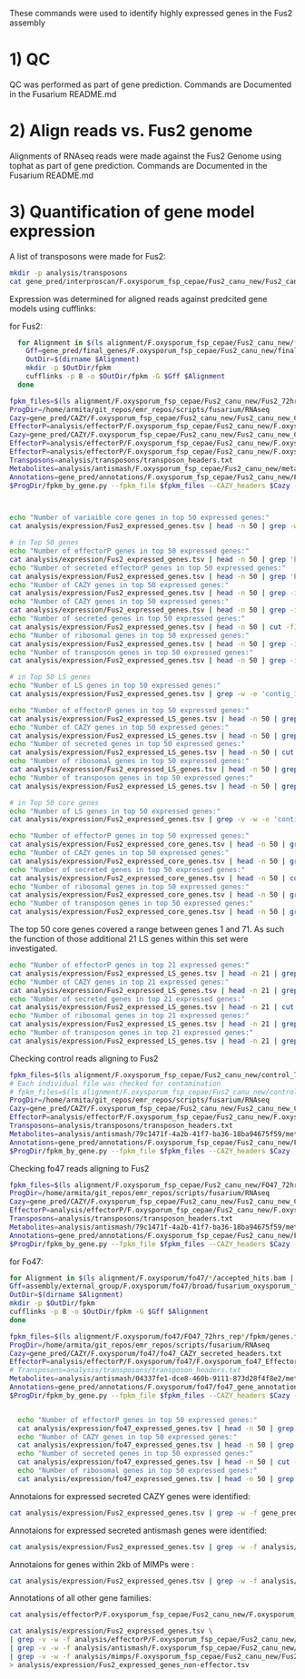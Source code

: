 These commands were used to identify highly expressed genes in the Fus2 assembly


# 1) QC

QC was performed as part of gene prediction. Commands are Documented in the Fusarium README.md

# 2) Align reads vs. Fus2 genome
Alignments of RNAseq reads were made against the Fus2 Genome using tophat as
part of gene prediction. Commands are Documented in the Fusarium README.md

# 3) Quantification of gene model expression


A list of transposons were made for Fus2:

```bash
mkdir -p analysis/transposons
cat gene_pred/interproscan/F.oxysporum_fsp_cepae/Fus2_canu_new/Fus2_canu_new_interproscan.tsv | grep -e 'IPR000477' -e 'IPR012337' -e 'IPR018289' -e 'PF03221' -e 'PF00078' -e 'IPR025476' -e 'IPR008906' -e 'transpos' -e 'integrase' | cut -f1 | sort | uniq > analysis/transposons/transposon_headers.txt
```

Expression was determined for aligned reads against predcited gene models using
cufflinks:

for Fus2:
```bash
  for Alignment in $(ls alignment/F.oxysporum_fsp_cepae/Fus2_canu_new/*/accepted_hits.bam | grep -e 'Fus2_72hrs_rep' -e 'control_72hrs_rep' -e 'FO47_72hrs_rep' | grep 'FO47'); do
    Gff=gene_pred/final_genes/F.oxysporum_fsp_cepae/Fus2_canu_new/final/final_genes_appended.gff3
    OutDir=$(dirname $Alignment)
    mkdir -p $OutDir/fpkm
    cufflinks -p 8 -o $OutDir/fpkm -G $Gff $Alignment
  done

fpkm_files=$(ls alignment/F.oxysporum_fsp_cepae/Fus2_canu_new/Fus2_72hrs_rep*/fpkm/genes.fpkm_tracking | sed -r 's/\n/ /g')
ProgDir=/home/armita/git_repos/emr_repos/scripts/fusarium/RNAseq
Cazy=gene_pred/CAZY/F.oxysporum_fsp_cepae/Fus2_canu_new/Fus2_canu_new_CAZY_secreted_headers.txt
EffectorP=analysis/effectorP/F.oxysporum_fsp_cepae/Fus2_canu_new/F.oxysporum_fsp_cepae_Fus2_canu_
Cazy=gene_pred/CAZY/F.oxysporum_fsp_cepae/Fus2_canu_new/Fus2_canu_new_CAZY_headers.txt
EffectorP=analysis/effectorP/F.oxysporum_fsp_cepae/Fus2_canu_new/F.oxysporum_fsp_cepae_Fus2_canu_new_EffectorP_headers.txt
EffectorP=analysis/effectorP/F.oxysporum_fsp_cepae/Fus2_canu_new/F.oxysporum_fsp_cepae_Fus2_canu_new_EffectorP_secreted_headers.txt
Transposons=analysis/transposons/transposon_headers.txt
Metabolites=analysis/antismash/F.oxysporum_fsp_cepae/Fus2_canu_new/metabolite_cluster_gene_headers.txt
Annotations=gene_pred/annotations/F.oxysporum_fsp_cepae/Fus2_canu_new/Fus2_canu_new_gene_annotations.tab
$ProgDir/fpkm_by_gene.py --fpkm_file $fpkm_files --CAZY_headers $Cazy --effectorP_headers $EffectorP  --transposon_headers $Transposons --metabolite_headers $Metabolites --annotation_table $Annotations > analysis/expression/Fus2_expressed_genes.tsv



echo "Number of variaible core genes in top 50 expressed genes:"
cat analysis/expression/Fus2_expressed_genes.tsv | head -n 50 | grep -w -v -e 'contig_10_pilon' -e 'contig_14_pilon' -e 'contig_16_pilon' -e 'contig_19_pilon' -e 'contig_20_pilon' -e 'contig_21_pilon' -e 'contig_22_pilon' | grep -w -e 'contig_9_pilon' -e 'contig_11_pilon' -e 'contig_12_pilon' -e 'contig_13_pilon' -e 'contig_15_pilon' -e 'contig_17_pilon'  -e 'contig_18_pilon'| wc -l

# in Top 50 genes
echo "Number of effectorP genes in top 50 expressed genes:"
cat analysis/expression/Fus2_expressed_genes.tsv | head -n 50 | grep 'EffP' | wc -l
echo "Number of secreted effectorP genes in top 50 expressed genes:"
cat analysis/expression/Fus2_expressed_genes.tsv | head -n 50 | grep 'EffP' | cut -f17 | grep 'Yes' | wc -l
echo "Number of CAZY genes in top 50 expressed genes:"
cat analysis/expression/Fus2_expressed_genes.tsv | head -n 50 | grep -i 'cazy' | wc -l
echo "Number of CAZY genes in top 50 expressed genes:"
cat analysis/expression/Fus2_expressed_genes.tsv | head -n 50 | grep -i 'cazy' | cut -f17 | grep 'Yes' | wc -l
echo "Number of secreted genes in top 50 expressed genes:"
cat analysis/expression/Fus2_expressed_genes.tsv | head -n 50 | cut -f17 | grep 'Yes' | wc -l
echo "Number of ribosomal genes in top 50 expressed genes:"
cat analysis/expression/Fus2_expressed_genes.tsv | head -n 50 | grep -i 'ribosomal' | wc -l
echo "Number of transposon genes in top 50 expressed genes:"
cat analysis/expression/Fus2_expressed_genes.tsv | head -n 50 | grep -i 'Transposon' | wc -l

# in Top 50 LS genes
echo "Number of LS genes in top 50 expressed genes:"
cat analysis/expression/Fus2_expressed_genes.tsv | grep -w -e 'contig_10_pilon' -e 'contig_14_pilon' -e 'contig_16_pilon' -e 'contig_19_pilon' -e 'contig_20_pilon' -e 'contig_21_pilon' -e 'contig_22_pilon' > analysis/expression/Fus2_expressed_LS_genes.tsv

echo "Number of effectorP genes in top 50 expressed genes:"
cat analysis/expression/Fus2_expressed_LS_genes.tsv | head -n 50 | grep 'EffP' | wc -l
echo "Number of CAZY genes in top 50 expressed genes:"
cat analysis/expression/Fus2_expressed_LS_genes.tsv | head -n 50 | grep -i 'cazy' | wc -l
echo "Number of secreted genes in top 50 expressed genes:"
cat analysis/expression/Fus2_expressed_LS_genes.tsv | head -n 50 | cut -f17 | grep 'Yes' | wc -l
echo "Number of ribosomal genes in top 50 expressed genes:"
cat analysis/expression/Fus2_expressed_LS_genes.tsv | head -n 50 | grep -i 'ribosomal' | wc -l
echo "Number of transposon genes in top 50 expressed genes:"
cat analysis/expression/Fus2_expressed_LS_genes.tsv | head -n 50 | grep -i 'Transposon' | wc -l

# in Top 50 core genes
echo "Number of LS genes in top 50 expressed genes:"
cat analysis/expression/Fus2_expressed_genes.tsv | grep -v -w -e 'contig_10_pilon' -e 'contig_14_pilon' -e 'contig_16_pilon' -e 'contig_19_pilon' -e 'contig_20_pilon' -e 'contig_21_pilon' -e 'contig_22_pilon' > analysis/expression/Fus2_expressed_core_genes.tsv

echo "Number of effectorP genes in top 50 expressed genes:"
cat analysis/expression/Fus2_expressed_core_genes.tsv | head -n 50 | grep 'EffP' | wc -l
echo "Number of CAZY genes in top 50 expressed genes:"
cat analysis/expression/Fus2_expressed_core_genes.tsv | head -n 50 | grep -i 'cazy' | wc -l
echo "Number of secreted genes in top 50 expressed genes:"
cat analysis/expression/Fus2_expressed_core_genes.tsv | head -n 50 | cut -f17 | grep 'Yes' | wc -l
echo "Number of ribosomal genes in top 50 expressed genes:"
cat analysis/expression/Fus2_expressed_core_genes.tsv | head -n 50 | grep -i 'ribosomal' | wc -l
echo "Number of transposon genes in top 50 expressed genes:"
cat analysis/expression/Fus2_expressed_core_genes.tsv | head -n 50 | grep -i 'Transposon' | wc -l
```
The top 50 core genes covered a range between genes 1 and 71. As such the function of those additional 21 LS genes within this set were investigated.

```bash
echo "Number of effectorP genes in top 21 expressed genes:"
cat analysis/expression/Fus2_expressed_LS_genes.tsv | head -n 21 | grep 'EffP' | wc -l
echo "Number of CAZY genes in top 21 expressed genes:"
cat analysis/expression/Fus2_expressed_LS_genes.tsv | head -n 21 | grep -i 'cazy' | wc -l
echo "Number of secreted genes in top 21 expressed genes:"
cat analysis/expression/Fus2_expressed_LS_genes.tsv | head -n 21 | cut -f17 | grep 'Yes' | wc -l
echo "Number of ribosomal genes in top 21 expressed genes:"
cat analysis/expression/Fus2_expressed_LS_genes.tsv | head -n 21 | grep -i 'ribosomal' | wc -l
echo "Number of transposon genes in top 21 expressed genes:"
cat analysis/expression/Fus2_expressed_LS_genes.tsv | head -n 21 | grep -i 'Transposon' | wc -l
```

Checking control reads aligning to Fus2

```bash
fpkm_files=$(ls alignment/F.oxysporum_fsp_cepae/Fus2_canu_new/control_72hrs_rep*/fpkm/genes.fpkm_tracking | sed -r 's/\n/ /g')
# Each individual file was checked for contamination
# fpkm_files=$(ls alignment/F.oxysporum_fsp_cepae/Fus2_canu_new/control_72hrs_rep*/fpkm/genes.fpkm_tracking | sed -r 's/\n/ /g' | head -n3 | tail -n1)
ProgDir=/home/armita/git_repos/emr_repos/scripts/fusarium/RNAseq
Cazy=gene_pred/CAZY/F.oxysporum_fsp_cepae/Fus2_canu_new/Fus2_canu_new_CAZY_secreted_headers.txt
EffectorP=analysis/effectorP/F.oxysporum_fsp_cepae/Fus2_canu_new/F.oxysporum_fsp_cepae_Fus2_canu_new_EffectorP_secreted_headers.txt
Transposons=analysis/transposons/transposon_headers.txt
Metabolites=analysis/antismash/79c1471f-4a2b-41f7-ba36-18ba94675f59/metabolite_cluster_gene_headers.txt
Annotations=gene_pred/annotations/F.oxysporum_fsp_cepae/Fus2_canu_new/Fus2_canu_new_gene_annotations.tab
$ProgDir/fpkm_by_gene.py --fpkm_file $fpkm_files --CAZY_headers $Cazy --effectorP_headers $EffectorP  --transposon_headers $Transposons --metabolite_headers $Metabolites --annotation_table $Annotations > analysis/expression/Control_vs_Fus2_expressed_genes.tsv
```

Checking fo47 reads aligning to Fus2

```bash
fpkm_files=$(ls alignment/F.oxysporum_fsp_cepae/Fus2_canu_new/FO47_72hrs_rep*/fpkm/genes.fpkm_tracking | sed -r 's/\n/ /g')
ProgDir=/home/armita/git_repos/emr_repos/scripts/fusarium/RNAseq
Cazy=gene_pred/CAZY/F.oxysporum_fsp_cepae/Fus2_canu_new/Fus2_canu_new_CAZY_secreted_headers.txt
EffectorP=analysis/effectorP/F.oxysporum_fsp_cepae/Fus2_canu_new/F.oxysporum_fsp_cepae_Fus2_canu_new_EffectorP_secreted_headers.txt
Transposons=analysis/transposons/transposon_headers.txt
Metabolites=analysis/antismash/79c1471f-4a2b-41f7-ba36-18ba94675f59/metabolite_cluster_gene_headers.txt
Annotations=gene_pred/annotations/F.oxysporum_fsp_cepae/Fus2_canu_new/Fus2_canu_new_gene_annotations.tab
$ProgDir/fpkm_by_gene.py --fpkm_file $fpkm_files --CAZY_headers $Cazy --effectorP_headers $EffectorP  --transposon_headers $Transposons --metabolite_headers $Metabolites --annotation_table $Annotations > analysis/expression/fo47_vs_Fus2_expressed_genes.tsv

```



for Fo47:

```bash
for Alignment in $(ls alignment/F.oxysporum/fo47/*/accepted_hits.bam | grep -e 'FO47_72hrs_rep' -e 'control_72hrs_rep' | grep 'control'); do
Gff=assembly/external_group/F.oxysporum/fo47/broad/fusarium_oxysporum_fo47_1_transcripts.gtf
OutDir=$(dirname $Alignment)
mkdir -p $OutDir/fpkm
cufflinks -p 8 -o $OutDir/fpkm -G $Gff $Alignment
done

fpkm_files=$(ls alignment/F.oxysporum/fo47/FO47_72hrs_rep*/fpkm/genes.fpkm_tracking | sed -r 's/\n/ /g')
ProgDir=/home/armita/git_repos/emr_repos/scripts/fusarium/RNAseq
Cazy=gene_pred/CAZY/F.oxysporum/fo47/fo47_CAZY_secreted_headers.txt
EffectorP=analysis/effectorP/F.oxysporum/fo47/F.oxysporum_fo47_EffectorP_secreted_headers.txt
# Transposons=analysis/transposons/transposon_headers.txt
Metabolites=analysis/antismash/04337fe1-dce8-460b-9111-873d28f4f8e2/metabolite_cluster_gene_headers.txt
Annotations=gene_pred/annotations/F.oxysporum/fo47/fo47_gene_annotations.tab
$ProgDir/fpkm_by_gene.py --fpkm_file $fpkm_files --CAZY_headers $Cazy --effectorP_headers $EffectorP --annotation_table $Annotations --metabolite_headers $Metabolites > analysis/expression/fo47_expressed_genes.tsv


  echo "Number of effectorP genes in top 50 expressed genes:"
  cat analysis/expression/fo47_expressed_genes.tsv | head -n 50 | grep 'EffP' | wc -l
  echo "Number of CAZY genes in top 50 expressed genes:"
  cat analysis/expression/fo47_expressed_genes.tsv | head -n 50 | grep 'CAZY' | wc -l
  echo "Number of secreted genes in top 50 expressed genes:"
  cat analysis/expression/fo47_expressed_genes.tsv | head -n 50 | cut -f17 | grep 'Yes' | wc -l
  echo "Number of ribosomal genes in top 50 expressed genes:"
  cat analysis/expression/fo47_expressed_genes.tsv | head -n 50 | grep -i 'ribosomal' | wc -l
```


Annotaions for expressed secreted CAZY genes were identified:

```bash
cat analysis/expression/Fus2_expressed_genes.tsv | grep -w -f gene_pred/CAZY/F.oxysporum_fsp_cepae/Fus2_canu_new/Fus2_canu_new_CAZY_secreted_headers.txt > gene_pred/CAZY/F.oxysporum_fsp_cepae/Fus2_canu_new/Fus2_canu_new_CAZY_secreted_annot.tsv
```

<!-- ```bash
cat gene_pred/CAZY/F.oxysporum_fsp_cepae/Fus2_canu_new/Fus2_canu_new_CAZY_secreted_headers.txt | cut -f6 > tmp.txt
cat tmp.txt gene_pred/CAZY/F.oxysporum_fsp_cepae/Fus2_canu_new/Fus2_canu_new_CAZY_secreted_headers.txt | sort | uniq -u
cat gene_pred/CAZY/F.oxysporum_fsp_cepae/Fus2_canu_new/Fus2_canu_new_CAZY_secreted_headers.txt | grep 'g10836.t1'
``` -->

Annotaions for expressed secreted antismash genes were identified:
```bash
cat analysis/expression/Fus2_expressed_genes.tsv | grep -w -f analysis/antismash/F.oxysporum_fsp_cepae/Fus2_canu_new/metabolite_cluster_gene_headers.txt > analysis/antismash/F.oxysporum_fsp_cepae/Fus2_canu_new/metabolite_cluster_gene_annot.tsv
```

Annotaions for genes within 2kb of MIMPs were :
```bash
cat analysis/expression/Fus2_expressed_genes.tsv | grep -w -f analysis/mimps/F.oxysporum_fsp_cepae/Fus2_canu_new/Fus2_canu_new_genes_in_2kb_mimp.txt > analysis/mimps/F.oxysporum_fsp_cepae/Fus2_canu_new/Fus2_canu_new_genes_in_2kb_mimp_annot.tsv
```

Annotations of all other gene families:

```bash
cat analysis/effectorP/F.oxysporum_fsp_cepae/Fus2_canu_new/F.oxysporum_fsp_cepae_Fus2_canu_new_EffectorP_secreted_headers.txt  | cut -f1 > analysis/effectorP/F.oxysporum_fsp_cepae/Fus2_canu_new/F.oxysporum_fsp_cepae_Fus2_canu_new_EffectorP_secreted_headers_parsed.txt

cat analysis/expression/Fus2_expressed_genes.tsv \
| grep -v -w -f analysis/effectorP/F.oxysporum_fsp_cepae/Fus2_canu_new/F.oxysporum_fsp_cepae_Fus2_canu_new_EffectorP_secreted_headers_parsed.txt | grep -v -w -f gene_pred/CAZY/F.oxysporum_fsp_cepae/Fus2_canu_new/Fus2_canu_new_CAZY_secreted_headers.txt \
| grep -v -w -f analysis/antismash/F.oxysporum_fsp_cepae/Fus2_canu_new/metabolite_cluster_gene_headers.txt \
| grep -v -w -f analysis/mimps/F.oxysporum_fsp_cepae/Fus2_canu_new/Fus2_canu_new_genes_in_2kb_mimp.txt \
> analysis/expression/Fus2_expressed_genes_non-effector.tsv
```
